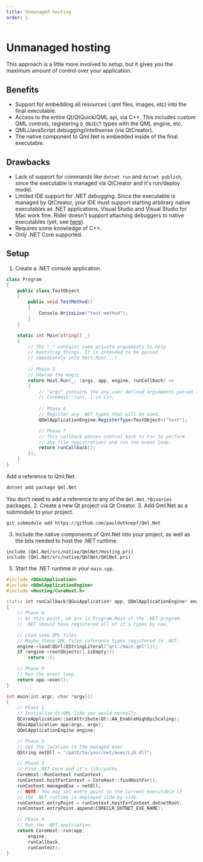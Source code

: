 ```yaml
---
title: Unmanaged hosting
order: 1
---
```


# Unmanaged hosting

This approach is a little more involved to setup, but it gives you the maximum amount of control over your application.

##  Benefits

* Support for embedding all resources (.qml files, images, etc) into the final executable.
* Access to the entire Qt/QtQuick/QML api, via C++. This includes custom QML controls, registering ```Q_OBJECT``` types with the QML engine, etc.
* QML/JavaScript debugging/intellisense (via QtCreator).
* The native component to Qml.Net is embedded inside of the final executable.

## Drawbacks

* Lack of support for commands like ```dotnet run``` and ```dotnet publish```, since the executable is managed via QtCreator and it's run/deploy model.
* Limited IDE support for .NET debugging. Since the executable is managed by QtCreator, your IDE must support starting arbitrary native executables as .NET applications. Visual Studio and Visual Studio for Mac work fine. Rider doesn't support attaching debuggers to native executables (yet, see [here](https://youtrack.jetbrains.com/issue/RIDER-5378)).
* Requires some knowledge of C++.
* Only .NET Core supported.

## Setup

1. Create a .NET console application.
```csharp
class Program
{
    public class TestObject
    {
        public void TestMethod()
        {
            Console.WriteLine("test method");
        }
    }

    static int Main(string[] _)
    {
        // The "_" contains some private arguements to help
        // bootstrap things. It is intended to be passed
        // immediately into Host.Run(...).
        
        // Phase 5
        // Unwrap the magic.
        return Host.Run(_, (args, app, engine, runCallback) =>
        {
            // "args" contains the any user defined arguements passed from
            // CoreHost::run(..) in C++.
            
            // Phase 6
            // Register any .NET types that will be used.
            QQmlApplicationEngine.RegisterType<TestObject>("test");

            // Phase 7
            // This callback passes control back to C++ to perform
            // any file registrations and run the event loop.
            return runCallback();
        });
    }
}
```
Add a reference to Qml.Net.
```bash
dotnet add package Qml.Net
```
You don't need to add a reference to any of the ```Qml.Net.*Binaries``` packages.
2. Create a new Qt project via Qt Creator.
3. Add Qml.Net as a submodule to your project.
```
git submodule add https://github.com/pauldotknopf/Qml.Net
```
3. Include the native components of Qml.Net into your project, as well as the bits needed to host the .NET runtime.
```
include (Qml.Net/src/native/QmlNet/Hosting.pri)
include (Qml.Net/src/native/QmlNet/QmlNet.pri)
```
5. Start the .NET runtime in your ```main.cpp```.
```cpp
#include <QGuiApplication>
#include <QQmlApplicationEngine>
#include <Hosting/CoreHost.h>

static int runCallback(QGuiApplication* app, QQmlApplicationEngine* engine)
{
    // Phase 8
    // At this point, we are in Program.Main of the .NET program.
    // .NET should have registered all of it's types by now.

    // Load some QML files.
    // Maybe these QML files reference types registered in .NET.
    engine->load(QUrl(QStringLiteral("qrc:/main.qml")));
    if (engine->rootObjects().isEmpty())
        return -1;

    // Phase 9
    // Run the event loop.
    return app->exec();
}

int main(int argc, char *argv[])
{
    // Phase 1
    // Initialize Qt/QML like you would normally.
    QCoreApplication::setAttribute(Qt::AA_EnableHighDpiScaling);
    QGuiApplication app(argc, argv);
    QQmlApplicationEngine engine;

    // Phase 2
    // Get the location to the managed exec
    QString netDll = "/path/to/your/net/exec/Lib.dll";

    // Phase 3
    // Find .NET Core and it's libs/paths.
    CoreHost::RunContext runContext;
    runContext.hostFxrContext = CoreHost::findHostFxr();
    runContext.managedExe = netDll;
    // NOTE: You may set entry point to the current executable if
    // the .NET runtime is deployed side-by-side.
    runContext.entryPoint = runContext.hostFxrContext.dotnetRoot;
    runContext.entryPoint.append(CORECLR_DOTNET_EXE_NAME);

    // Phase 4
    // Run the .NET applciation.
    return CoreHost::run(app,
        engine,
        runCallback,
        runContext);
}
```
